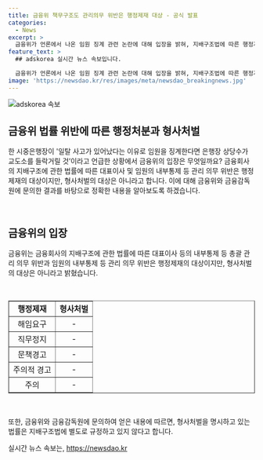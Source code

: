 ```yaml
---
title: 금융위 책무구조도 관리의무 위반은 행정제재 대상 - 공식 발표
categories:
  - News
excerpt: >
  금융위가 언론에서 나온 임원 징계 관련 논란에 대해 입장을 밝혀, 지배구조법에 따른 행정제재와 형사처벌의 대상이 다르다는 점을 강조했다. 단순한 경영 실패로 임원을 징계하는 것은 법적으로 부적절하며, 형사처벌은 지배구조법에서 별도로 규정하지 않는다는 것이다. 현재 관심사를 끄는 금융시장 동향과 법적 쟁점을 다룬 이 기사는 금융업계에 관심 있는 독자들에게 유용할 것으로 예상된다.
feature_text: >
  ## adskorea 실시간 뉴스 속보입니다.

  금융위가 언론에서 나온 임원 징계 관련 논란에 대해 입장을 밝혀, 지배구조법에 따른 행정제재와 형사처벌의 대상이 다르다는 점을 강조했다. 단순한 경영 실패로 임원을 징계하는 것은 법적으로 부적절하며, 형사처벌은 지배구조법에서 별도로 규정하지 않는다는 것이다. 현재 관심사를 끄는 금융시장 동향과 법적 쟁점을 다룬 이 기사는 금융업계에 관심 있는 독자들에게 유용할 것으로 예상된다.
image: 'https://newsdao.kr/res/images/meta/newsdao_breakingnews.jpg'
---
```


<p><img src="https://newsdao.kr/res/images/meta/newsdao_breakingnews.jpg" alt="adskorea 속보" /></p>

<h2 data-ke-size="size26">금융위 법률 위반에 따른 행정처분과 형사처벌</h2>

<p data-ke-size="size16">한 시중은행장이 '일탈 사고가 있어났다는 이유로 임원을 징계한다면 은행장 상당수가 교도소를 들락거릴 것’이라고 언급한 상황에서 금융위의 입장은 무엇일까요? 금융회사의 지배구조에 관한 법률에 따른 대표이사 및 임원의 내부통제 등 관리 의무 위반은 행정제재의 대상이지만, 형사처벌의 대상은 아니라고 합니다. 이에 대해 금융위와 금융감독원에 문의한 결과를 바탕으로 정확한 내용을 알아보도록 하겠습니다.</p>

<p>​</p>

<h2 data-ke-size="size26">금융위의 입장</h2>

<p data-ke-size="size16">금융위는 금융회사의 지배구조에 관한 법률에 따른 대표이사 등의 내부통제 등 총괄 관리 의무 위반과 임원의 내부통제 등 관리 의무 위반은 행정제재의 대상이지만, 형사처벌의 대상은 아니라고 밝혔습니다.</p>

<p>​</p>

<table style="width: 100%;" border="1">
<tbody>
<tr>
<td style="text-align: center; height: 17px;"><b>행정제재</b></td>
<td style="text-align: center; height: 17px;"><b>형사처벌</b></td>
</tr>
<tr>
<td style="text-align: center; height: 17px;">해임요구</td>
<td style="text-align: center; height: 17px;">-</td>
</tr>
<tr>
<td style="text-align: center; height: 17px;">직무정지</td>
<td style="text-align: center; height: 17px;">-</td>
</tr>
<tr>
<td style="text-align: center; height: 17px;">문책경고</td>
<td style="text-align: center; height: 17px;">-</td>
</tr>
<tr>
<td style="text-align: center; height: 17px;">주의적 경고</td>
<td style="text-align: center; height: 17px;">-</td>
</tr>
<tr>
<td style="text-align: center; height: 17px;">주의</td>
<td style="text-align: center; height: 17px;">-</td>
</tr>
</tbody>
</table>

<p>​</p>

<p data-ke-size="size16">또한, 금융위와 금융감독원에 문의하여 얻은 내용에 따르면, 형사처벌을 명시하고 있는 법률은 지배구조법에 별도로 규정하고 있지 않다고 합니다.</p>
실시간 뉴스 속보는, <a href="https://newsdao.kr" rel="dofollow">https://newsdao.kr</a>


